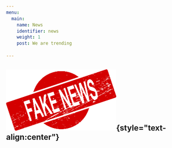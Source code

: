 ```yaml
---
menu: 
  main:
    name: News
    identifier: news
    weight: 1
    post: We are trending

---
```

![News](news.png){style="text-align:center"}
-------------------------------------------
